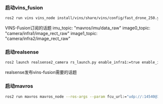 ### 启动vins_fusion
```bash
ros2 run vins vins_node install/vins/share/vins/config/fast_drone_250.yaml
```
VINS-Fusion订阅的话题
imu_topic: "mavros/imu/data_raw"
image0_topic: "camera/infra1/image_rect_raw"
image1_topic: "camera/infra2/image_rect_raw"

### 启动realsense
```bash
ros2 launch realsense2_camera rs_launch.py enable_infra1:=true enable_infra2:=true;
```
realsense发布vins-fusion需要的话题

### 启动mavros
```bash
ros2 run mavros mavros_node --ros-args --param fcu_url:="udp://:14540@127.0.0.1:14557"
```